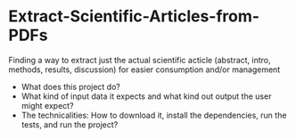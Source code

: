 # Extract-Scientific-Articles-from-PDFs
Finding a way to extract just the actual scientific acticle (abstract, intro, methods, results, discussion) for easier consumption and/or management

* What does this project do?
* What kind of input data it expects and what kind out output the user might expect?
* The technicalities: How to download it, install the dependencies, run the tests, and run the project?
